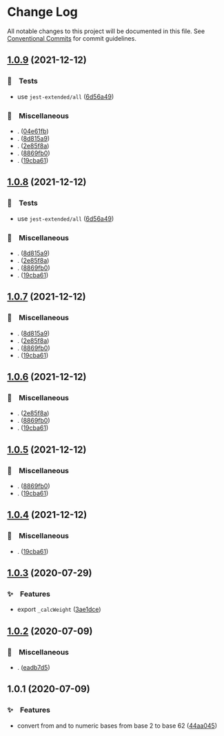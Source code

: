# Change Log

All notable changes to this project will be documented in this file.
See [Conventional Commits](https://conventionalcommits.org) for commit guidelines.

## [1.0.9](https://github.com/bluelovers/ws-random/compare/anybase2@1.0.3...anybase2@1.0.9) (2021-12-12)


### 🚨　Tests

* use `jest-extended/all` ([6d56a49](https://github.com/bluelovers/ws-random/commit/6d56a49e94ec701cd8744632a04871cba4e59ea8))


### 🔖　Miscellaneous

* . ([04e61fb](https://github.com/bluelovers/ws-random/commit/04e61fb160f654f1f2f6efe95f63d900ed2449e3))
* . ([8d815a9](https://github.com/bluelovers/ws-random/commit/8d815a9451f12cabc9b81680e463d429c45f2506))
* . ([2e85f8a](https://github.com/bluelovers/ws-random/commit/2e85f8a1a76c34161fdec36f07b7da0163a0eec7))
* . ([8869fb0](https://github.com/bluelovers/ws-random/commit/8869fb0af949f1ff7c527aa11e5019628498267f))
* . ([19cba61](https://github.com/bluelovers/ws-random/commit/19cba61e72fac18296cafcb70ebdb6e5d5d5c5ff))





## [1.0.8](https://github.com/bluelovers/ws-random/compare/anybase2@1.0.3...anybase2@1.0.8) (2021-12-12)


### 🚨　Tests

* use `jest-extended/all` ([6d56a49](https://github.com/bluelovers/ws-random/commit/6d56a49e94ec701cd8744632a04871cba4e59ea8))


### 🔖　Miscellaneous

* . ([8d815a9](https://github.com/bluelovers/ws-random/commit/8d815a9451f12cabc9b81680e463d429c45f2506))
* . ([2e85f8a](https://github.com/bluelovers/ws-random/commit/2e85f8a1a76c34161fdec36f07b7da0163a0eec7))
* . ([8869fb0](https://github.com/bluelovers/ws-random/commit/8869fb0af949f1ff7c527aa11e5019628498267f))
* . ([19cba61](https://github.com/bluelovers/ws-random/commit/19cba61e72fac18296cafcb70ebdb6e5d5d5c5ff))





## [1.0.7](https://github.com/bluelovers/ws-random/compare/anybase2@1.0.3...anybase2@1.0.7) (2021-12-12)


### 🔖　Miscellaneous

* . ([8d815a9](https://github.com/bluelovers/ws-random/commit/8d815a9451f12cabc9b81680e463d429c45f2506))
* . ([2e85f8a](https://github.com/bluelovers/ws-random/commit/2e85f8a1a76c34161fdec36f07b7da0163a0eec7))
* . ([8869fb0](https://github.com/bluelovers/ws-random/commit/8869fb0af949f1ff7c527aa11e5019628498267f))
* . ([19cba61](https://github.com/bluelovers/ws-random/commit/19cba61e72fac18296cafcb70ebdb6e5d5d5c5ff))





## [1.0.6](https://github.com/bluelovers/ws-random/compare/anybase2@1.0.3...anybase2@1.0.6) (2021-12-12)


### 🔖　Miscellaneous

* . ([2e85f8a](https://github.com/bluelovers/ws-random/commit/2e85f8a1a76c34161fdec36f07b7da0163a0eec7))
* . ([8869fb0](https://github.com/bluelovers/ws-random/commit/8869fb0af949f1ff7c527aa11e5019628498267f))
* . ([19cba61](https://github.com/bluelovers/ws-random/commit/19cba61e72fac18296cafcb70ebdb6e5d5d5c5ff))





## [1.0.5](https://github.com/bluelovers/ws-random/compare/anybase2@1.0.3...anybase2@1.0.5) (2021-12-12)


### 🔖　Miscellaneous

* . ([8869fb0](https://github.com/bluelovers/ws-random/commit/8869fb0af949f1ff7c527aa11e5019628498267f))
* . ([19cba61](https://github.com/bluelovers/ws-random/commit/19cba61e72fac18296cafcb70ebdb6e5d5d5c5ff))





## [1.0.4](https://github.com/bluelovers/ws-random/compare/anybase2@1.0.3...anybase2@1.0.4) (2021-12-12)


### 🔖　Miscellaneous

* . ([19cba61](https://github.com/bluelovers/ws-random/commit/19cba61e72fac18296cafcb70ebdb6e5d5d5c5ff))





## [1.0.3](https://github.com/bluelovers/ws-random/compare/anybase2@1.0.2...anybase2@1.0.3) (2020-07-29)


### ✨　Features

* export `_calcWeight` ([3ae1dce](https://github.com/bluelovers/ws-random/commit/3ae1dce5ecfb27401e57a7771f38eb99882db28f))





## [1.0.2](https://github.com/bluelovers/ws-random/compare/anybase2@1.0.1...anybase2@1.0.2) (2020-07-09)


### 🔖　Miscellaneous

* . ([eadb7d5](https://github.com/bluelovers/ws-random/commit/eadb7d5b459b24c7227776012373b7d08feb8c2c))





## 1.0.1 (2020-07-09)


### ✨　Features

* convert from and to numeric bases from base 2 to base 62 ([44aa045](https://github.com/bluelovers/ws-random/commit/44aa045aa2d091b8dd3698b6afaff71fb4846f40))

